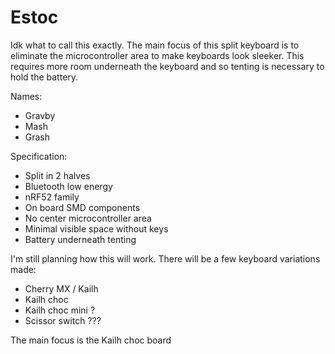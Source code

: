 # Estoc

Idk what to call this exactly. The main focus of this split keyboard is to eliminate the microcontroller area to make keyboards look sleeker. This requires more room underneath the keyboard and so tenting is necessary to hold the battery.

Names:
- Gravby
- Mash
- Grash

Specification:
- Split in 2 halves
- Bluetooth low energy
- nRF52 family
- On board SMD components
- No center microcontroller area
- Minimal visible space without keys
- Battery underneath tenting

I'm still planning how this will work.
There will be a few keyboard variations made:
- Cherry MX / Kailh
- Kailh choc
- Kailh choc mini ?
- Scissor switch ???

The main focus is the Kailh choc board
